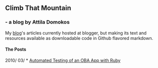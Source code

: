 ## Climb That Mountain

### - a blog by Attila Domokos

My [blog](http://www.adomokos.com)'s articles currently hosted at blogger, but making its text and resources available as downloadable code in Github flavored markdown.

#### The Posts

2010/
  03/
    * [Automated Testing of an OBA App with Ruby](blog/2010/03/automated-testing-of-oba-app-with-ruby.md)
